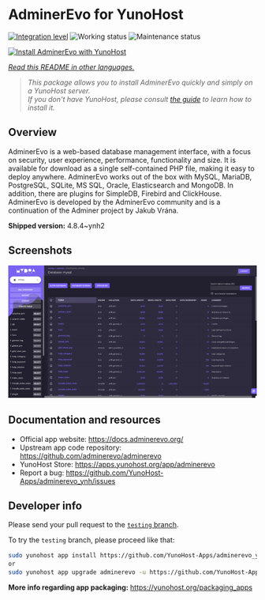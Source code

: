 <!--
N.B.: This README was automatically generated by <https://github.com/YunoHost/apps/tree/master/tools/readme_generator>
It shall NOT be edited by hand.
-->

# AdminerEvo for YunoHost

[![Integration level](https://apps.yunohost.org/badge/integration/adminerevo)](https://ci-apps.yunohost.org/ci/apps/adminerevo/)
![Working status](https://apps.yunohost.org/badge/state/adminerevo)
![Maintenance status](https://apps.yunohost.org/badge/maintained/adminerevo)

[![Install AdminerEvo with YunoHost](https://install-app.yunohost.org/install-with-yunohost.svg)](https://install-app.yunohost.org/?app=adminerevo)

*[Read this README in other languages.](./ALL_README.md)*

> *This package allows you to install AdminerEvo quickly and simply on a YunoHost server.*  
> *If you don't have YunoHost, please consult [the guide](https://yunohost.org/install) to learn how to install it.*

## Overview

AdminerEvo is a web-based database management interface, with a focus on security, user experience, performance, functionality and size. It is available for download as a single self-contained PHP file, making it easy to deploy anywhere. AdminerEvo works out of the box with MySQL, MariaDB, PostgreSQL, SQLite, MS SQL, Oracle, Elasticsearch and MongoDB. In addition, there are plugins for SimpleDB, Firebird and ClickHouse. AdminerEvo is developed by the AdminerEvo community and is a continuation of the Adminer project by Jakub Vrána.

**Shipped version:** 4.8.4~ynh2

## Screenshots

![Screenshot of AdminerEvo](./doc/screenshots/screenshot.png)

## Documentation and resources

- Official app website: <https://docs.adminerevo.org/>
- Upstream app code repository: <https://github.com/adminerevo/adminerevo>
- YunoHost Store: <https://apps.yunohost.org/app/adminerevo>
- Report a bug: <https://github.com/YunoHost-Apps/adminerevo_ynh/issues>

## Developer info

Please send your pull request to the [`testing` branch](https://github.com/YunoHost-Apps/adminerevo_ynh/tree/testing).

To try the `testing` branch, please proceed like that:

```bash
sudo yunohost app install https://github.com/YunoHost-Apps/adminerevo_ynh/tree/testing --debug
or
sudo yunohost app upgrade adminerevo -u https://github.com/YunoHost-Apps/adminerevo_ynh/tree/testing --debug
```

**More info regarding app packaging:** <https://yunohost.org/packaging_apps>
